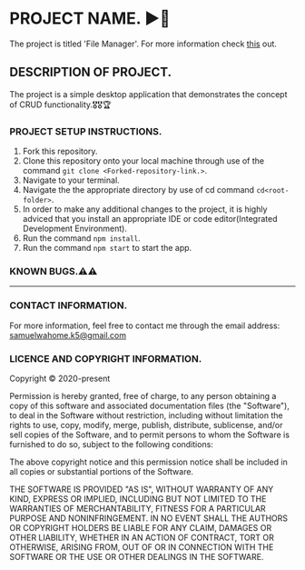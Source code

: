 # PROJECT NAME. :arrow_forward::high_brightness:
The project is titled 'File Manager'. For more information check [this](https://medium.com/@successam336/delving-into-electron-file-manager-74be8ade5167?sk=f8ad90e090ef6836f9e09eed9680a85a) out.


## DESCRIPTION OF PROJECT.
The project is a simple desktop application that demonstrates the concept of CRUD  functionality.:medal_military::medal_military::trophy:

### PROJECT SETUP INSTRUCTIONS.
1. Fork this repository.
2. Clone this repository onto your local machine through use of the command `git clone <Forked-repository-link.>`. 
3. Navigate to your terminal.
4. Navigate the the appropriate directory by use of cd command `cd<root-folder>`.
5. In order to make any additional changes to the project, it is highly adviced that you install an appropriate IDE or code editor(Integrated Development Environment).
6. Run the command `npm install`.
7. Run the command `npm start` to start the app.

### KNOWN BUGS.:warning::warning:
----------------------------------------


### CONTACT INFORMATION.
For more information, feel free to contact me through the email address: samuelwahome.k5@gmail.com

### LICENCE AND COPYRIGHT INFORMATION.
Copyright :copyright: 2020-present

Permission is hereby granted, free of charge, to any person obtaining a copy
of this software and associated documentation files (the "Software"), to deal
in the Software without restriction, including without limitation the rights
to use, copy, modify, merge, publish, distribute, sublicense, and/or sell
copies of the Software, and to permit persons to whom the Software is
furnished to do so, subject to the following conditions:

The above copyright notice and this permission notice shall be included in all
copies or substantial portions of the Software.

THE SOFTWARE IS PROVIDED "AS IS", WITHOUT WARRANTY OF ANY KIND, EXPRESS OR
IMPLIED, INCLUDING BUT NOT LIMITED TO THE WARRANTIES OF MERCHANTABILITY,
FITNESS FOR A PARTICULAR PURPOSE AND NONINFRINGEMENT. IN NO EVENT SHALL THE
AUTHORS OR COPYRIGHT HOLDERS BE LIABLE FOR ANY CLAIM, DAMAGES OR OTHER
LIABILITY, WHETHER IN AN ACTION OF CONTRACT, TORT OR OTHERWISE, ARISING FROM,
OUT OF OR IN CONNECTION WITH THE SOFTWARE OR THE USE OR OTHER DEALINGS IN THE
SOFTWARE.